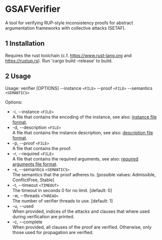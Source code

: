 # GSAFVerifier
A tool for verifying RUP-style inconsistency proofs for abstract argumentation frameworks with collective attacks (SETAF).

## 1 Installation

Requires the rust toolchain (c.f. https://www.rust-lang.org and https://rustup.rs). Run 'cargo build –release' to build. 

## 2 Usage 

Usage: verifier [OPTIONS] --instance `<FILE>` --proof `<FILE>` --semantics `<SEMANTICS>`

Options:
  * -i, --instance `<FILE>`\
     A file that contains the encoding of the instance, see also: [instance file format](https://github.com/agressle/GSAFSolver#instance-file-format).
  * -d, --description `<FILE>`\
     A file that contains the instance description, see also: [description file format](https://github.com/agressle/GSAFSolver#description-file-format).
  * -p, --proof `<FILE>`\
     A file that contains the proof.
  * -r, --required `<FILE>`\
     A file that contains the required arguments, see also: [required arguments file format](https://github.com/agressle/GSAFSolver#required-arguments-file-format).  
  * -s, --semantics `<SEMANTICS>`\
     The semantics that the proof adheres to. [possible values: Admissible, ConflictFree, Stable]
  * -t, --timeout `<TIMEOUT>`\
     The timeout in seconds 0 for no limit. [default: 0]
  * -w, --threads `<THREAD>`\
     The number of verifier threads to use. [default: 1]
  * -u, --used\
     When provided, indices of the attacks and clauses that where used during verification are printed.
  * -c, --complete\
     When provided, all clauses of the proof are verified. Otherwise, only those used for propagation are verified.
